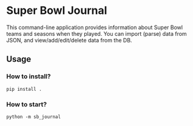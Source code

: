 # Super Bowl Journal
This command-line application provides
information about Super Bowl teams
and seasons when they played.
You can import (parse) data from JSON,
and view/add/edit/delete data from the DB.

## Usage
### How to install?
```shell
pip install .
```
### How to start?
```shell
python -m sb_journal
```
